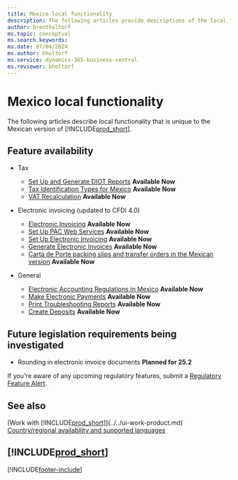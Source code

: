 ```yaml
---
title: Mexico local functionality
description: The following articles provide descriptions of the local functionality in the Mexican version of Business Central.
author: brentholtorf
ms.topic: conceptual
ms.search.keywords:
ms.date: 07/04/2024
ms.author: bholtorf
ms.service: dynamics-365-business-central
ms.reviewer: bholtorf
---
```

# Mexico local functionality

The following articles describe local functionality that is unique to the Mexican version of [!INCLUDE[prod_short](../../includes/prod_short.md)].  

## Feature availability  

* Tax
    * [Set Up and Generate DIOT Reports](ui-extensions-setup-and-generate-diot-report-mx.md) **Available Now**
    * [Tax Identification Types for Mexico](tax-identification-types-for-mexico.md) **Available Now**
    * [VAT Recalculation](vat-recalculation.md) **Available Now**

* Electronic invoicing (updated to CFDI 4.0)
    * [Electronic Invoicing](electronic-invoicing.md) **Available Now**
    * [Set Up PAC Web Services](how-to-set-up-pac-web-services.md) **Available Now**
    * [Set Up Electronic Invoicing](how-to-set-up-electronic-invoicing.md) **Available Now**
    * [Generate Electronic Invoices](how-to-generate-electronic-invoices.md) **Available Now**
    * [Carta de Porte packing slips and transfer orders in the Mexican version](packing-slips-transfer-orders.md) **Available Now**  

* General
    * [Electronic Accounting Regulations in Mexico](electronic-accounting-regulations.md) **Available Now**
    * [Make Electronic Payments](../../finance-make-payments-with-bank-data-conversion-service-or-sepa-credit-transfer.md#exporting-payments-to-a-bank-file) **Available Now**
    * [Print Troubleshooting Reports](how-to-print-troubleshooting-reports.md) **Available Now**
    * [Create Deposits](how-to-create-deposits.md) **Available Now**

## Future legislation requirements being investigated

* Rounding in electronic invoice documents **Planned for 25.2**  

If you're aware of any upcoming regulatory features, submit a [Regulatory Feature Alert](https://forms.office.com/pages/responsepage.aspx?id=v4j5cvGGr0GRqy180BHbRwkeauYiJKZOpJ0CtKuVmJlURURaMlQ4Rk05UFY4NkVEOTA0MUU5WThXSC4u).

## See also

[Work with [!INCLUDE[prod_short](../../includes/prod_short.md)]](../../ui-work-product.md)  
[Country/regional availability and supported languages](/dynamics365/business-central/dev-itpro/compliance/apptest-countries-and-translations)  


## [!INCLUDE[prod_short](../../includes/free_trial_md.md)]


[!INCLUDE[footer-include](../../includes/footer-banner.md)]
